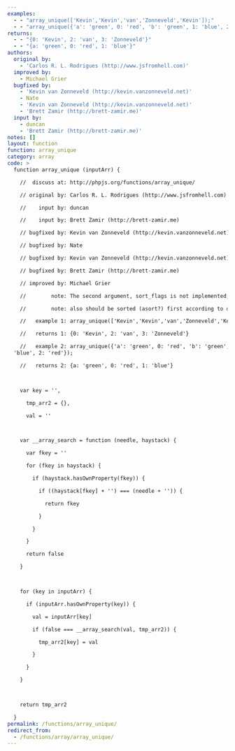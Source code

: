 ```yaml
---
examples:
  - - "array_unique(['Kevin','Kevin','van','Zonneveld','Kevin']);"
  - - "array_unique({'a': 'green', 0: 'red', 'b': 'green', 1: 'blue', 2: 'red'});"
returns:
  - - "{0: 'Kevin', 2: 'van', 3: 'Zonneveld'}"
  - - "{a: 'green', 0: 'red', 1: 'blue'}"
authors:
  original by:
    - 'Carlos R. L. Rodrigues (http://www.jsfromhell.com)'
  improved by:
    - Michael Grier
  bugfixed by:
    - 'Kevin van Zonneveld (http://kevin.vanzonneveld.net)'
    - Nate
    - 'Kevin van Zonneveld (http://kevin.vanzonneveld.net)'
    - 'Brett Zamir (http://brett-zamir.me)'
  input by:
    - duncan
    - 'Brett Zamir (http://brett-zamir.me)'
notes: []
layout: function
function: array_unique
category: array
code: >
  function array_unique (inputArr) {

    //  discuss at: http://phpjs.org/functions/array_unique/

    // original by: Carlos R. L. Rodrigues (http://www.jsfromhell.com)

    //    input by: duncan

    //    input by: Brett Zamir (http://brett-zamir.me)

    // bugfixed by: Kevin van Zonneveld (http://kevin.vanzonneveld.net)

    // bugfixed by: Nate

    // bugfixed by: Kevin van Zonneveld (http://kevin.vanzonneveld.net)

    // bugfixed by: Brett Zamir (http://brett-zamir.me)

    // improved by: Michael Grier

    //        note: The second argument, sort_flags is not implemented;

    //        note: also should be sorted (asort?) first according to docs

    //   example 1: array_unique(['Kevin','Kevin','van','Zonneveld','Kevin']);

    //   returns 1: {0: 'Kevin', 2: 'van', 3: 'Zonneveld'}

    //   example 2: array_unique({'a': 'green', 0: 'red', 'b': 'green', 1:
  'blue', 2: 'red'});

    //   returns 2: {a: 'green', 0: 'red', 1: 'blue'}



    var key = '',

      tmp_arr2 = {},

      val = ''



    var __array_search = function (needle, haystack) {

      var fkey = ''

      for (fkey in haystack) {

        if (haystack.hasOwnProperty(fkey)) {

          if ((haystack[fkey] + '') === (needle + '')) {

            return fkey

          }

        }

      }

      return false

    }



    for (key in inputArr) {

      if (inputArr.hasOwnProperty(key)) {

        val = inputArr[key]

        if (false === __array_search(val, tmp_arr2)) {

          tmp_arr2[key] = val

        }

      }

    }



    return tmp_arr2

  }
permalink: /functions/array_unique/
redirect_from:
  - /functions/array/array_unique/
---
```


<!-- WARNING! This file is auto generated by `npm run web:inject`, do not edit by hand -->
